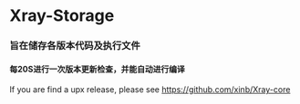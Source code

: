 # Xray-Storage
### 旨在储存各版本代码及执行文件
#### 每20S进行一次版本更新检查，并能自动进行编译
  If you are find a upx release, please see https://github.com/xinb/Xray-core
